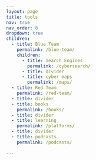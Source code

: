 ```yaml
---
layout: page
title: tools
nav: true
nav_order: 8
dropdown: true
children:
  - title: Blue Team
    permalink: /blue-team/
    children:
      - title: Search Engines
        permalink: /cybersearch/
      - title: divider
      - title: cyber maps
        permalink: /maps/
  - title: Red Team
    permalink: /red-team/
  - title: divider
  - title: books
    permalink: /books/
  - title: divider
  - title: learning
    permalink: /platforms/
  - title: divider
  - title: podcasts
    permalink: /podcasts/
 
---
```


